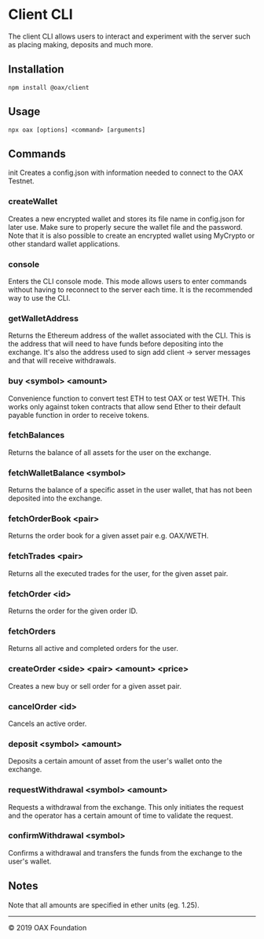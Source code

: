 
# Client CLI

The client CLI allows users to interact and experiment with the server such as placing making, deposits and much more. 

## Installation
```
npm install @oax/client
```

## Usage
```
npx oax [options] <command> [arguments]
```

## Commands

init
Creates a config.json with information needed to connect to the OAX Testnet.

### createWallet
Creates a new encrypted wallet and stores its file name in config.json for later use. Make sure to properly secure the wallet file and the password. Note that it is also possible to create an encrypted wallet using MyCrypto or other standard wallet applications.

### console
Enters the CLI console mode. This mode allows users to enter commands without having to reconnect to the server each time. It is the recommended way to use the CLI.

### getWalletAddress
Returns the Ethereum address of the wallet associated with the CLI. This is the address that will need to have funds before depositing into the exchange. It's also the address used to sign add client -> server messages and that will receive withdrawals.

### buy &lt;symbol&gt; &lt;amount&gt;
Convenience function to convert test ETH to test OAX or test WETH. This works only against token contracts that allow send Ether to their default payable function in order to receive tokens. 

### fetchBalances
Returns the balance of all assets for the user on the exchange.

### fetchWalletBalance &lt;symbol&gt;
Returns the balance of a specific asset in the user wallet, that has not been deposited into the exchange.

### fetchOrderBook &lt;pair&gt;
Returns the order book for a given asset pair e.g. OAX/WETH.

### fetchTrades &lt;pair&gt;
Returns all the executed trades for the user, for the given asset pair.

### fetchOrder &lt;id&gt;
Returns the order for the given order ID.

### fetchOrders
Returns all active and completed orders for the user.

### createOrder &lt;side&gt; &lt;pair&gt; &lt;amount&gt; &lt;price&gt;
Creates a new buy or sell order for a given asset pair.

### cancelOrder &lt;id&gt;
Cancels an active order.

### deposit &lt;symbol&gt; &lt;amount&gt;
Deposits a certain amount of asset from the user's wallet onto the exchange.

### requestWithdrawal &lt;symbol&gt; &lt;amount&gt;
Requests a withdrawal from the exchange. This only initiates the request and the operator has a certain amount of time to validate the request.

### confirmWithdrawal &lt;symbol&gt;
Confirms a withdrawal and transfers the funds from the exchange to the user's wallet.


## Notes
Note that all amounts are specified in ether units (eg. 1.25).


* * *
&copy; 2019 OAX Foundation
